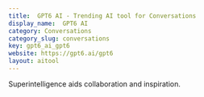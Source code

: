 ```yaml
---
title:  GPT6 AI - Trending AI tool for Conversations
display_name:  GPT6 AI
category: Conversations
category_slug: conversations
key: gpt6_ai_gpt6
website: https://gpt6.ai/gpt6
layout: aitool
---
```


Superintelligence aids collaboration and inspiration.
